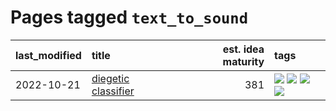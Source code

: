 # Pages tagged `text_to_sound`

|last_modified|title|est. idea maturity|tags
|:---|:---|---:|:---|
|2022-10-21|[diegetic classifier](../diegetic-classifier.md)|381|[![](https://img.shields.io/badge/tag-audio-7c795e)](../tags/audio.md) [![](https://img.shields.io/badge/tag-classification-95bed6)](../tags/classification.md) [![](https://img.shields.io/badge/tag-experimental-4db4d2)](../tags/experimental.md) [![](https://img.shields.io/badge/tag-text_to_sound-1743a)](../tags/text_to_sound.md)|